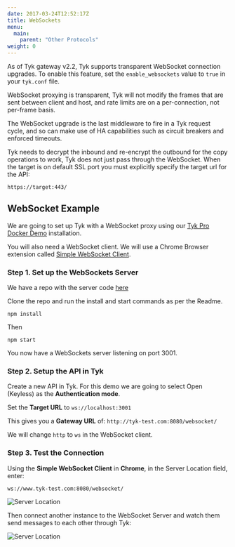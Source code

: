 ```yaml
---
date: 2017-03-24T12:52:17Z
title: WebSockets
menu:
  main:
    parent: "Other Protocols"
weight: 0 
---
```


As of Tyk gateway v2.2, Tyk supports transparent WebSocket connection upgrades. To enable this feature, set the `enable_websockets` value to `true` in your `tyk.conf` file.

WebSocket proxying is transparent, Tyk will not modify the frames that are sent between client and host, and rate limits are on a per-connection, not per-frame basis.

The WebSocket upgrade is the last middleware to fire in a Tyk request cycle, and so can make use of HA capabilities such as circuit breakers and enforced timeouts.

Tyk needs to decrypt the inbound and re-encrypt the outbound for the copy operations to work, Tyk does not just pass through the WebSocket. When the target is on default SSL port you must explicitly specify the target url for the API:

```{.copyWrapper}
https://target:443/
```

## WebSocket Example

We are going to set up Tyk with a WebSocket proxy using our [Tyk Pro Docker Demo](https://github.com/TykTechnologies/tyk-pro-docker-demo) installation.

You will also need a WebSocket client. We will use a Chrome Browser extension called [Simple WebSocket Client](https://chrome.google.com/webstore/detail/simple-websocket-client/pfdhoblngboilpfeibdedpjgfnlcodoo?hl=en).

### Step 1. Set up the WebSockets Server

We have a repo with the server code [here](https://github.com/sedkis/websocket-example)

Clone the repo and run the install and start commands as per the Readme.

```{.copyWrapper}
npm install
```

Then

```{.copyWrapper}
npm start
```

You now have a WebSockets server listening on port 3001.

### Step 2. Setup the API in Tyk

Create a new API in Tyk. For this demo we are going to select Open (Keyless) as the **Authentication mode**.

Set the **Target URL** to `ws://localhost:3001`

This gives you a **Gateway URL** of: `http://tyk-test.com:8080/websocket/`

We will change `http` to `ws` in the WebSocket client.

### Step 3. Test the Connection

Using the **Simple WebSocket Client** in **Chrome**, in the Server Location field, enter:

`ws://www.tyk-test.com:8080/websocket/`

![Server Location][1]

Then connect another instance to the WebSocket Server and watch them send messages to each other through Tyk:

![Server Location][2]







[1]: /docs/img/dashboard/system-management/websocket_server1.png
[2]: /docs/img/dashboard/system-management/websocket_server2.png





